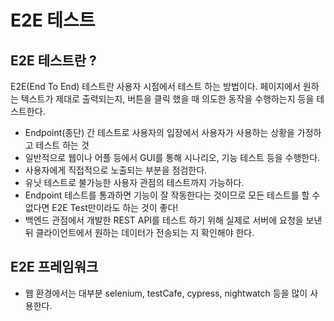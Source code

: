 # E2E 테스트

## E2E 테스트란 ?
E2E(End To End) 테스트란 사용자 시점에서 테스트 하는 방법이다. 페이지에서 원하는 텍스트가 제대로 출력되는지, 버튼을 클릭 했을 때 의도한 동작을 수행하는지 등을 테스트한다. 

- Endpoint(종단) 간 테스트로 사용자의 입장에서 사용자가 사용하는 상황을 가정하고 테스트 하는 것
- 일반적으로 웹이나 어플 등에서 GUI를 통해 시나리오, 기능 테스트 등을 수행한다.
- 사용자에게 직접적으로 노출되는 부분을 점검한다.
- 유닛 테스트로 불가능한 사용자 관점의 테스트까지 가능하다.
- Endpoint 테스트를 통과하면 기능이 잘 작동한다는 것이므로 모든 테스트를 할 수 없다면 E2E Test만이라도 하는 것이 좋다!
- 백엔드 관점에서 개발한 REST API를 테스트 하기 위해 실제로 서버에 요청을 보낸 뒤 클라이언트에서 원하는 데이터가 전송되는 지 확인해야 한다.

## E2E 프레임워크
- 웹 환경에서는 대부분 selenium, testCafe, cypress, nightwatch 등을 많이 사용한다.